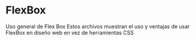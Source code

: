 # FlexBox
Uso general de Flex Box 
Estos archivos muestran el uso y ventajas de usar FlexBox en diseño web en vez de herramientas CSS
